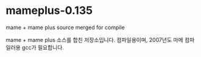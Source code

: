 # mameplus-0.135
mame + mame plus source merged for compile


mame + mame plus 소스를 합친 저장소입니다. 컴파일용이며, 2007년도 마메 컴파일러용 gcc가 필요합니다.
